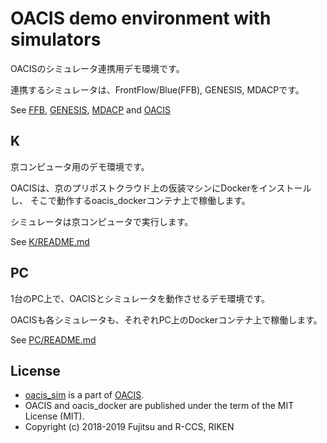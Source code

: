 # OACIS demo environment with simulators

OACISのシミュレータ連携用デモ環境です。

連携するシミュレータは、FrontFlow/Blue(FFB), GENESIS, MDACPです。

See [FFB](http://www.ciss.iis.u-tokyo.ac.jp/software/#software),
    [GENESIS](https://www.r-ccs.riken.jp/software_center/jp/software/genesis/),
    [MDACP](https://ma.issp.u-tokyo.ac.jp/en/app/353)
    and [OACIS](https://github.com/crest-cassia/oacis)

## K

京コンピュータ用のデモ環境です。

OACISは、京のプリポストクラウド上の仮装マシンにDockerをインストールし、
そこで動作するoacis_dockerコンテナ上で稼働します。

シミュレータは京コンピュータで実行します。

See [K/README.md](K/README.md)

## PC

1台のPC上で、OACISとシミュレータを動作させるデモ環境です。

OACISも各シミュレータも、それぞれPC上のDockerコンテナ上で稼働します。

See [PC/README.md](PC/README.md)


## License

- [oacis_sim](https://github.com/Fujitsu-Nagano-CES/oacis_sim) is a part of [OACIS](https://github.com/crest-cassia/oacis).
- OACIS and oacis_docker are published under the term of the MIT License (MIT).
- Copyright (c) 2018-2019 Fujitsu and R-CCS, RIKEN

